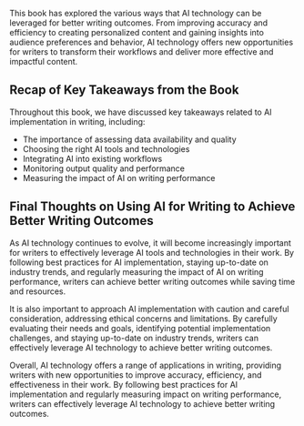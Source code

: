 
This book has explored the various ways that AI technology can be leveraged for better writing outcomes. From improving accuracy and efficiency to creating personalized content and gaining insights into audience preferences and behavior, AI technology offers new opportunities for writers to transform their workflows and deliver more effective and impactful content.

Recap of Key Takeaways from the Book
------------------------------------

Throughout this book, we have discussed key takeaways related to AI implementation in writing, including:

* The importance of assessing data availability and quality
* Choosing the right AI tools and technologies
* Integrating AI into existing workflows
* Monitoring output quality and performance
* Measuring the impact of AI on writing performance

Final Thoughts on Using AI for Writing to Achieve Better Writing Outcomes
-------------------------------------------------------------------------

As AI technology continues to evolve, it will become increasingly important for writers to effectively leverage AI tools and technologies in their work. By following best practices for AI implementation, staying up-to-date on industry trends, and regularly measuring the impact of AI on writing performance, writers can achieve better writing outcomes while saving time and resources.

It is also important to approach AI implementation with caution and careful consideration, addressing ethical concerns and limitations. By carefully evaluating their needs and goals, identifying potential implementation challenges, and staying up-to-date on industry trends, writers can effectively leverage AI technology to achieve better writing outcomes.

Overall, AI technology offers a range of applications in writing, providing writers with new opportunities to improve accuracy, efficiency, and effectiveness in their work. By following best practices for AI implementation and regularly measuring impact on writing performance, writers can effectively leverage AI technology to achieve better writing outcomes.